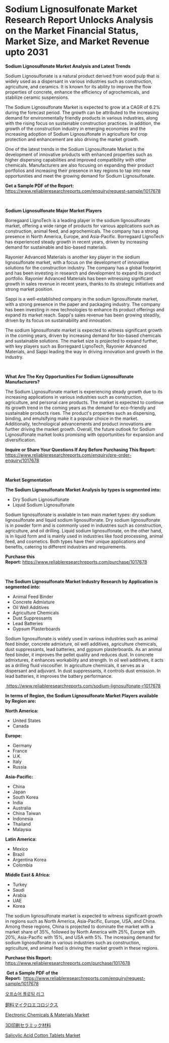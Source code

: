<p><h1>Sodium Lignosulfonate Market Research Report Unlocks Analysis on the Market Financial Status, Market Size, and Market Revenue upto 2031</h1></p><p><strong>Sodium Lignosulfonate Market Analysis and Latest Trends</strong></p>
<p><p>Sodium Lignosulfonate is a natural product derived from wood pulp that is widely used as a dispersant in various industries such as construction, agriculture, and ceramics. It is known for its ability to improve the flow properties of concrete, enhance the efficiency of agrochemicals, and stabilize ceramic suspensions.</p><p>The Sodium Lignosulfonate Market is expected to grow at a CAGR of 6.2% during the forecast period. The growth can be attributed to the increasing demand for environmentally friendly products in various industries, along with the rising focus on sustainable construction practices. In addition, the growth of the construction industry in emerging economies and the increasing adoption of Sodium Lignosulfonate in agriculture for crop protection and enhancement are also driving the market growth.</p><p>One of the latest trends in the Sodium Lignosulfonate Market is the development of innovative products with enhanced properties such as higher dispersing capabilities and improved compatibility with other chemicals. Manufacturers are also focusing on expanding their product portfolios and increasing their presence in key regions to tap into new opportunities and meet the growing demand for Sodium Lignosulfonate.</p></p>
<p><strong>Get a Sample PDF of the Report:&nbsp;</strong> <a href="https://www.reliableresearchreports.com/enquiry/request-sample/1017678">https://www.reliableresearchreports.com/enquiry/request-sample/1017678</a></p>
<p>&nbsp;</p>
<p><strong>Sodium Lignosulfonate Major Market Players</strong></p>
<p><p>Borregaard LignoTech is a leading player in the sodium lignosulfonate market, offering a wide range of products for various applications such as construction, animal feed, and agrochemicals. The company has a strong presence in North America, Europe, and Asia-Pacific. Borregaard LignoTech has experienced steady growth in recent years, driven by increasing demand for sustainable and bio-based materials.</p><p>Rayonier Advanced Materials is another key player in the sodium lignosulfonate market, with a focus on the development of innovative solutions for the construction industry. The company has a global footprint and has been investing in research and development to expand its product portfolio. Rayonier Advanced Materials has been witnessing significant growth in sales revenue in recent years, thanks to its strategic initiatives and strong market position.</p><p>Sappi is a well-established company in the sodium lignosulfonate market, with a strong presence in the paper and packaging industry. The company has been investing in new technologies to enhance its product offerings and expand its market reach. Sappi's sales revenue has been growing steadily, driven by its focus on sustainability and innovation.</p><p>The sodium lignosulfonate market is expected to witness significant growth in the coming years, driven by increasing demand for bio-based chemicals and sustainable solutions. The market size is projected to expand further, with key players such as Borregaard LignoTech, Rayonier Advanced Materials, and Sappi leading the way in driving innovation and growth in the industry.</p></p>
<p>&nbsp;</p>
<p><strong>What Are The Key Opportunities For Sodium Lignosulfonate Manufacturers?</strong></p>
<p><p>The Sodium Lignosulfonate market is experiencing steady growth due to its increasing applications in various industries such as construction, agriculture, and personal care products. The market is expected to continue its growth trend in the coming years as the demand for eco-friendly and sustainable products rises. The product's properties such as dispersing, binding, and emulsifying make it a popular choice in the market. Additionally, technological advancements and product innovations are further driving the market growth. Overall, the future outlook for Sodium Lignosulfonate market looks promising with opportunities for expansion and diversification.</p></p>
<p><strong>Inquire or Share Your Questions If Any Before Purchasing This Report:</strong> <a href="https://www.reliableresearchreports.com/enquiry/pre-order-enquiry/1017678">https://www.reliableresearchreports.com/enquiry/pre-order-enquiry/1017678</a></p>
<p>&nbsp;</p>
<p><strong>Market Segmentation</strong></p>
<p><strong>The Sodium Lignosulfonate Market Analysis by types is segmented into:</strong></p>
<p><ul><li>Dry Sodium Lignosulfonate</li><li>Liquid Sodium Lignosulfonate</li></ul></p>
<p><p>Sodium lignosulfonate is available in two main market types: dry sodium lignosulfonate and liquid sodium lignosulfonate. Dry sodium lignosulfonate is in powder form and is commonly used in industries such as construction, agriculture, and oil drilling. Liquid sodium lignosulfonate, on the other hand, is in liquid form and is mainly used in industries like food processing, animal feed, and cosmetics. Both types have their unique applications and benefits, catering to different industries and requirements.</p></p>
<p><strong>Purchase this Report:&nbsp;</strong><a href="https://www.reliableresearchreports.com/purchase/1017678">https://www.reliableresearchreports.com/purchase/1017678</a></p>
<p>&nbsp;</p>
<p><strong>The Sodium Lignosulfonate Market Industry Research by Application is segmented into:</strong></p>
<p><ul><li>Animal Feed Binder</li><li>Concrete Admixture</li><li>Oil Well Additives</li><li>Agriculture Chemicals</li><li>Dust Suppressants</li><li>Lead Batteries</li><li>Gypsum Plasterboards</li></ul></p>
<p><p>Sodium lignosulfonate is widely used in various industries such as animal feed binder, concrete admixture, oil well additives, agriculture chemicals, dust suppressants, lead batteries, and gypsum plasterboards. As an animal feed binder, it improves the pellet quality and reduces dust. In concrete admixtures, it enhances workability and strength. In oil well additives, it acts as a drilling fluid viscosifier. In agriculture chemicals, it serves as a dispersant and adjuvant. In dust suppressants, it controls dust emission. In lead batteries, it improves the battery performance.</p></p>
<p><a href="https://www.reliableresearchreports.com/sodium-lignosulfonate-r1017678">&nbsp;https://www.reliableresearchreports.com/sodium-lignosulfonate-r1017678</a></p>
<p><strong>In terms of Region, the Sodium Lignosulfonate Market Players available by Region are:</strong></p>
<p>
    <p> <strong> North America: </strong>
        <ul>
            <li>United States</li>
            <li>Canada</li>
        </ul>
        </p> 
    <p> <strong> Europe: </strong>
        <ul>
            <li>Germany</li>
            <li>France</li>
            <li>U.K.</li>
            <li>Italy</li>
            <li>Russia</li>
        </ul>
        </p> 
    <p> <strong> Asia-Pacific: </strong>
        <ul>
            <li>China</li>
            <li>Japan</li>
            <li>South Korea</li>
            <li>India</li>
            <li>Australia</li>
            <li>China Taiwan</li>
            <li>Indonesia</li>
            <li>Thailand</li>
            <li>Malaysia</li>
        </ul>
        </p> 
    <p> <strong> Latin America: </strong>
        <ul>
            <li>Mexico</li>
            <li>Brazil</li>
            <li>Argentina Korea</li>
            <li>Colombia</li>
        </ul>
        </p> 
    <p> <strong> Middle East & Africa: </strong>
        <ul>
            <li>Turkey</li>
            <li>Saudi</li>
            <li>Arabia</li>
            <li>UAE</li>
            <li>Korea</li>
        </ul>
    </p>
    </p>
<p><p>The sodium lignosulfonate market is expected to witness significant growth in regions such as North America, Asia-Pacific, Europe, USA, and China. Among these regions, China is projected to dominate the market with a market share of 35%, followed by North America with 25%, Europe with 20%, Asia-Pacific with 15%, and USA with 5%. The increasing demand for sodium lignosulfonate in various industries such as construction, agriculture, and animal feed is driving the market growth in these regions.</p></p>
<p><strong>Purchase this Report: </strong><a href="https://www.reliableresearchreports.com/purchase/1017678">https://www.reliableresearchreports.com/purchase/1017678</a></p>
<p>&nbsp;<strong>Get a Sample PDF of the Report:&nbsp;&nbsp;</strong><a href="https://www.reliableresearchreports.com/enquiry/request-sample/1017678">https://www.reliableresearchreports.com/enquiry/request-sample/1017678</a></p>
<p><strong></strong></p>
<p><p><a href="https://github.com/ROBERTS65DAVID/Market-Research-Report-List-1/blob/main/926189780459.md">오프쇼어 플로팅 리그</a></p><p><a href="https://github.com/hilmi-2a/Market-Research-Report-List-1/blob/main/783648987460.md">飼料マイクロエコロジクス</a></p><p><a href="https://github.com/MyrtisWest1/Market-Research-Report-List-1/blob/main/electronic-chemicals-materials-market.md">Electronic Chemicals & Materials Market</a></p><p><a href="https://github.com/Sophiaard2003/Market-Research-Report-List-1/blob/main/284780787461.md">3D印刷セラミック材料</a></p><p><a href="https://issuu.com/reportprime-2/docs/salicylic-acid-cotton-tablets-market-size-2030.ppt">Salicylic Acid Cotton Tablets Market</a></p></p>